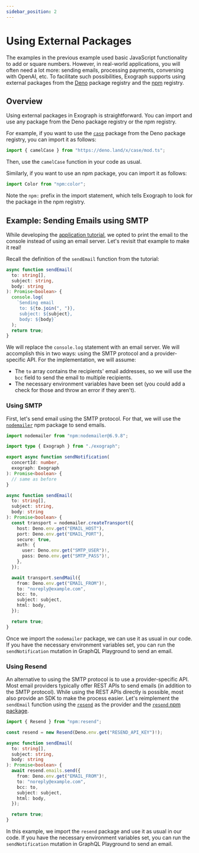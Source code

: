 ```yaml
---
sidebar_position: 2
---
```


# Using External Packages

The examples in the previous example used basic JavaScript functionality to add or square numbers. However, in real-world applications, you will often need a lot more: sending emails, processing payments, conversing with OpenAI, etc. To facilitate such possibilities, Exograph supports using external packages from the [Deno](https://deno.land/x) package registry and the [npm](https://www.npmjs.com) registry.

## Overview

Using external packages in Exograph is straightforward. You can import and use any package from the Deno package registry or the npm registry.

For example, if you want to use the [`case`](https://deno.land/x/case) package from the Deno package registry, you can import it as follows:

```typescript
import { camelCase } from "https://deno.land/x/case/mod.ts";
```

Then, use the `camelCase` function in your code as usual.

Similarly, if you want to use an npm package, you can import it as follows:

```typescript
import Color from "npm:color";
```

Note the `npm:` prefix in the import statement, which tells Exograph to look for the package in the npm registry.

## Example: Sending Emails using SMTP

While developing the [application tutorial](../application-tutorial/modules.md), we opted to print the email to the console instead of using an email server. Let's revisit that example to make it real!

Recall the definition of the `sendEmail` function from the tutorial:

```typescript
async function sendEmail(
  to: string[],
  subject: string,
  body: string
): Promise<boolean> {
  console.log(
    `Sending email
     to: ${to.join(", ")},
     subject: ${subject},
     body: ${body}`
  );
  return true;
}
```

We will replace the `console.log` statement with an email server. We will accomplish this in two ways: using the SMTP protocol and a provider-specific API. For the implementation, we will assume:
- The `to` array contains the recipients' email addresses, so we will use the `bcc` field to send the email to multiple recipients. 
- The necessary environment variables have been set (you could add a check for those and throw an error if they aren't).

### Using SMTP

First, let's send email using the SMTP protocol. For that, we will use the [`nodemailer`](https://nodemailer.com/) npm package to send emails.

```typescript
import nodemailer from "npm:nodemailer@6.9.8";

import type { Exograph } from "./exograph";

export async function sendNotification(
  concertId: number,
  exograph: Exograph
): Promise<boolean> {
  // same as before
}

async function sendEmail(
  to: string[],
  subject: string,
  body: string
): Promise<boolean> {
  const transport = nodemailer.createTransport({
    host: Deno.env.get("EMAIL_HOST"),
    port: Deno.env.get("EMAIL_PORT"),
    secure: true,
    auth: {
      user: Deno.env.get("SMTP_USER")!,
      pass: Deno.env.get("SMTP_PASS")!,
    },
  });

  await transport.sendMail({
    from: Deno.env.get("EMAIL_FROM")!,
    to: "noreply@example.com",
    bcc: to,
    subject: subject,
    html: body,
  });

  return true;
}
```

Once we import the `nodemailer` package, we can use it as usual in our code. If you have the necessary environment variables set, you can run the `sendNotification` mutation in GraphQL Playground to send an email.

### Using Resend

An alternative to using the SMTP protocol is to use a provider-specific API. Most email providers typically offer REST APIs to send emails (in addition to the SMTP protocol). While using the REST APIs directly is possible, most also provide an SDK to make the process easier. Let's reimplement the `sendEmail` function using the [`resend`](https://resend.com/) as the provider and the [`resend` npm package](https://www.npmjs.com/package/resend).

```typescript
import { Resend } from "npm:resend";

const resend = new Resend(Deno.env.get("RESEND_API_KEY")!);

async function sendEmail(
  to: string[],
  subject: string,
  body: string
): Promise<boolean> {
  await resend.emails.send({
    from: Deno.env.get("EMAIL_FROM")!,
    to: "noreply@example.com",
    bcc: to,
    subject: subject,
    html: body,
  });

  return true;
}
```

In this example, we import the `resend` package and use it as usual in our code. If you have the necessary environment variables set, you can run the `sendNotification` mutation in GraphQL Playground to send an email.

